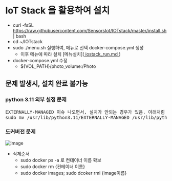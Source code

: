 
# IoT Stack 을 활용하여 설치

- curl -fsSL https://raw.githubusercontent.com/SensorsIot/IOTstack/master/install.sh | bash
- cd ~/IOTstack
- sudo ./menu.sh 실행하여, 메뉴로 선택 docker-compose.yml 생성 
  - 이후 메뉴에 따라 설치 [메뉴설치](<a href target=_blank > iostack_run.md </a>) 
- docker-compose.yml 수정
  - ${VOL_PATH}/photo_volume:/Photo 

## 문제 발생시, 설치 완료 불가능
### python 3.11 외부 설정 문제
<pre>
EXTERNALLY-MANAGED 이슈 나오면서, 설치가 안되는 경우가 있음. 아래처럼 변경하였음 (3.11은 버전에 따라 변경될 수 있음)
sudo mv /usr/lib/python3.11/EXTERNALLY-MANAGED /usr/lib/python3.11/EXTERNALLY-MANAGED_OLD
</pre>

### 도커버전 문제 

![image](https://github.com/user-attachments/assets/34ba078a-3234-4194-9fb0-62cf26b57493)


- 삭제순서
  - sudo docker ps -a 로 컨테이너 이름 확보
  - sudo docker rm {컨테이너 이름} 
  - sudo docker images; sudo dcoker rmi {image이름}
